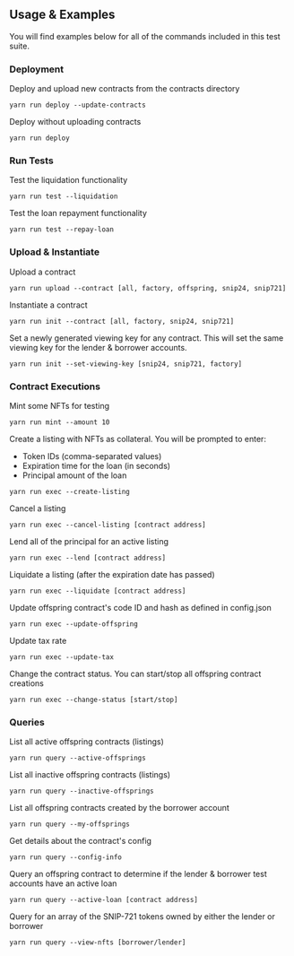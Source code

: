 ## Usage & Examples
You will find examples below for all of the commands included in this test suite.

### Deployment
Deploy and upload new contracts from the contracts directory
```angular2html
yarn run deploy --update-contracts
```
Deploy without uploading contracts
```angular2html
yarn run deploy
```
### Run Tests
Test the liquidation functionality
```angular2html
yarn run test --liquidation
```
Test the loan repayment functionality
```angular2html
yarn run test --repay-loan
```

### Upload & Instantiate

Upload a contract
```angular2html
yarn run upload --contract [all, factory, offspring, snip24, snip721]
```
Instantiate a contract
```angular2html
yarn run init --contract [all, factory, snip24, snip721]
```
Set a newly generated viewing key for any contract. This will set the same viewing key for the lender & borrower accounts.
```angular2html
yarn run init --set-viewing-key [snip24, snip721, factory]
```

### Contract Executions

Mint some NFTs for testing
```angular2html
yarn run mint --amount 10
```
Create a listing with NFTs as collateral.
You will be prompted to enter:
- Token IDs (comma-separated values)
- Expiration time for the loan (in seconds)
- Principal amount of the loan

```angular2html
yarn run exec --create-listing
```
Cancel a listing
```angular2html
yarn run exec --cancel-listing [contract address]
```
Lend all of the principal for an active listing
```angular2html
yarn run exec --lend [contract address]
```
Liquidate a listing (after the expiration date has passed)
```angular2html
yarn run exec --liquidate [contract address]
```
Update offspring contract's code ID and hash as defined in config.json
```angular2html
yarn run exec --update-offspring
```
Update tax rate
```angular2html
yarn run exec --update-tax
```
Change the contract status. You can start/stop all offspring contract creations
```angular2html
yarn run exec --change-status [start/stop]
```

### Queries

List all active offspring contracts (listings)
```angular2html
yarn run query --active-offsprings
```
List all inactive offspring contracts (listings)
```angular2html
yarn run query --inactive-offsprings
```
List all offspring contracts created by the borrower account
```angular2html
yarn run query --my-offsprings
```
Get details about the contract's config
```angular2html
yarn run query --config-info
```
Query an offspring contract to determine if the lender & borrower test accounts have an active loan
```angular2html
yarn run query --active-loan [contract address]
```
Query for an array of the SNIP-721 tokens owned by either the lender or borrower
```angular2html
yarn run query --view-nfts [borrower/lender]
```
